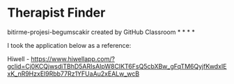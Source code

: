 # Therapist Finder
bitirme-projesi-begumscakir created by GitHub Classroom
*
*
*
*

I took the application below as a reference:

Hiwell - https://www.hiwellapp.com/?gclid=Cj0KCQjwsdiTBhD5ARIsAIpW8CIKT6FsQ5cbXBw_gFqTM6QyjfKwdxIExK_nR9HzxEl9Rbb77Rz1YFUaAu2xEALw_wcB
